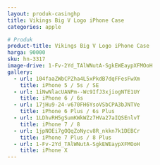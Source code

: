```yaml
---
layout: produk-casinghp
title: Vikings Big V Logo iPhone Case
categories: apple

# Produk
product-title: Vikings Big V Logo iPhone Case
harga: 90000
sku: hn-3317
image-drive: 1-Fv-2Yd_TAlWNutA-SgkEWEaypXFMOoH
gallery:
  - url: 104faaZWbCPZha4L5xPkdB7dqFFesFwXm
    title: iPhone 5 / 5s / SE
  - url: 1iNwNlacUANPm--Wc9IfJ3xjiogNTE1UY
    title: iPhone 6 / 6s
  - url: 17jHu9-24-v670FH6YsoVSbCPA3bJNTVe
    title: iPhone 6 Plus / 6s Plus
  - url: 1LDhvRH5gSumKWkWZz7HVa27aIQSEnlvT
    title: iPhone 7 / 8
  - url: 1jpNOEi7gOQqZoNycv8R_nkkn7k1DEBCr
    title: iPhone 7 Plus / 8 Plus
  - url: 1-Fv-2Yd_TAlWNutA-SgkEWEaypXFMOoH
    title: iPhone X
---
```

